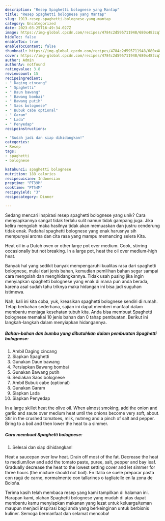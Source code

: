 ```yaml
---
description: "Resep Spaghetti bolognese yang Mantap"
title: "Resep Spaghetti bolognese yang Mantap"
slug: 1913-resep-spaghetti-bolognese-yang-mantap
category: Uncategorized
date: 2023-03-25T16:49:34.027Z
image: https://img-global.cpcdn.com/recipes/4784c2d595711948/680x482cq70/spaghetti-bolognese-foto-resep-utama.jpg
hideToc: false
enableToc: true
enableTocContent: false
thumbnail: https://img-global.cpcdn.com/recipes/4784c2d595711948/680x482cq70/spaghetti-bolognese-foto-resep-utama.jpg
cover: https://img-global.cpcdn.com/recipes/4784c2d595711948/680x482cq70/spaghetti-bolognese-foto-resep-utama.jpg
author: Admin
authorAv: notfound
ratingvalue: 3.8
reviewcount: 15
recipeingredient:
- " Daging cincang"
- " Spaghetti"
- " Daun bawang"
- " Bawang bombai"
- " Bawang putih"
- " Saos bolognese"
- " Bubuk cabe optional"
- " Garam"
- " Lada"
- " Penyedap"
recipeinstructions:

- "Sudah jadi dan siap dihidangkan!"
categories:
- Resep
tags:
- spaghetti
- bolognese

katakunci: spaghetti bolognese 
nutrition: 188 calories
recipecuisine: Indonesian
preptime: "PT39M"
cooktime: "PT54M"
recipeyield: "3"
recipecategory: Dinner

---
```





Sedang mencari inspirasi resep spaghetti bolognese yang unik? Cara menyiapkannya sangat tidak terlalu sulit namun tidak gampang juga. Jika keliru mengolah maka hasilnya tidak akan memuaskan dan justru cenderung tidak enak. Padahal spaghetti bolognese yang enak harusnya sih mempunyai aroma dan cita rasa yang mampu memancing selera Kita.





Heat oil in a Dutch oven or other large pot over medium. Cook, stirring occasionally but not breaking. In a large pot, heat the oil over medium-high heat.

Banyak hal yang sedikit banyak mempengaruhi kualitas rasa dari spaghetti bolognese, mulai dari jenis bahan, kemudian pemilihan bahan segar sampai cara mengolah dan menghidangkannya. Tidak usah pusing jika ingin menyiapkan spaghetti bolognese yang enak di mana pun anda berada, karena asal sudah tahu triknya maka hidangan ini bisa jadi suguhan istimewa.






Nah, kali ini kita coba, yuk, kreasikan spaghetti bolognese sendiri di rumah. Tetap berbahan sederhana, sajian ini dapat memberi manfaat dalam membantu menjaga kesehatan tubuh kita. Anda bisa membuat Spaghetti bolognese memakai 10 jenis bahan dan 0 tahap pembuatan. Berikut ini langkah-langkah dalam menyiapkan hidangannya.

<!--inarticleads1-->

##### Bahan-bahan dan bumbu yang dibutuhkan dalam pembuatan Spaghetti bolognese:

1. Ambil  Daging cincang
1. Siapkan  Spaghetti
1. Gunakan  Daun bawang
1. Persiapkan  Bawang bombai
1. Gunakan  Bawang putih
1. Sediakan  Saos bolognese
1. Ambil  Bubuk cabe (optional)
1. Gunakan  Garam
1. Siapkan  Lada
1. Siapkan  Penyedap


In a large skillet heat the olive oil. When almost smoking, add the onion and garlic and saute over medium heat until the onions become very soft, about. Stir in the crushed tomatoes, milk, nutmeg and a pinch of salt and pepper. Bring to a boil and then lower the heat to a simmer. 

<!--inarticleads2-->

##### Cara membuat Spaghetti bolognese:


1. Selesai dan siap dihidangkan!

Heat a saucepan over low heat. Drain off most of the fat. Decrease the heat to medium/low and add the tomato paste, puree, salt, pepper and bay leaf. Gradually decrease the heat to the lowest setting cover and let simmer for three hours (the mixture should not boil). En Italia se suele preparar pasta con ragú de carne, normalmente con tallarines o tagliatelle en la zona de Boloña. 

Terima kasih telah membaca resep yang kami tampilkan di halaman ini. Harapan kami, olahan Spaghetti bolognese yang mudah di atas dapat membantu kamu menyiapkan makanan yang lezat untuk keluarga/teman maupun menjadi inspirasi bagi anda yang berkeinginan untuk berbisnis kuliner. Semoga bermanfaat dan selamat mencoba!
